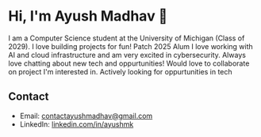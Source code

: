 # Hi, I'm Ayush Madhav 👋

I am a Computer Science student at the University of Michigan (Class of 2029). I love building projects for fun! Patch 2025 Alum
I love working with AI and cloud infrastructure and am very excited in cybersecurity.
Always love chatting about new tech and oppurtunities! 
Would love to collaborate on project I'm interested in. 
Actively looking for oppurtunities in tech


## Contact

- Email: [contactayushmadhav@gmail.com](mailto:contactayushmadhav@gmail.com)
- LinkedIn: [linkedin.com/in/ayushmk](https://linkedin.com/in/ayushmk)

